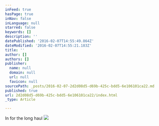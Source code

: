 ```yaml
---
inFeed: true
hasPage: true
inNav: false
inLanguage: null
starred: false
keywords: []
description: ''
datePublished: '2016-02-07T14:55:49.864Z'
dateModified: '2016-02-07T14:55:21.183Z'
title: ''
author: []
authors: []
publisher:
  name: null
  domain: null
  url: null
  favicon: null
sourcePath: _posts/2016-02-07-2d2d08d5-d69b-425c-bdd5-6e106101ca22.md
published: true
url: 2d2d08d5-d69b-425c-bdd5-6e106101ca22/index.html
_type: Article

---
```

In for the long haul
![](https://the-grid-user-content.s3-us-west-2.amazonaws.com/1e3125ed-1c51-4291-8ddd-b77cc48ec245.jpg)